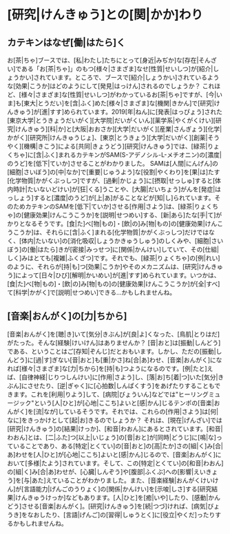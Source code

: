 # [研究|けんきゅう]との[関|かか]わり

## カテキンはなぜ[働|はたら]く
お[茶|ちゃ]ブースでは、[私|わたし]たちにとって[身近|みぢか]な[存在|そんざい]である「お[茶|ちゃ]」のもつ[様々|さまざま]なせ[性質|せいしつ]が[紹介|しょうかい]されています。ところで、ブースで[紹介|しょうかい]されているような[効果|こうか]はどのようにして[発見|はっけん]されるのでしょうか？
これほど、[様々|さまざま]な[性質|せいしつ]がわかっているお[茶|ちゃ]ですが、[今|いま]も[東大|とうだい]を[含|ふく]めた[様々|さまざま]な[機関|きかん]で[研究|けんきゅう]が[進|すす]められています。2019[年|ねん]に[発表|はっぴょう]された[東京大学|とうきょうだいがく][大学院|だいがくいん][薬学系|やくがくけい][研究|けんきゅう][科|か]と[大阪|おおさか][大学|だいがく][産業|さんぎょう][化学|かがく][研究所|けんきゅうじょ]、[東京|とうきょう][大学|だいがく][創薬|そうやく][機構|きこう]による[共同|きょうどう][研究|けんきゅう]では、[緑茶|りょくちゃ]に[含|ふく]まれるカテキンがSAM(S-アデノシル-L-メチオニン)の[濃度|のうど]を[低下|ていか]させることがわかりました。
SAMは[人間|にんげん]の[細胞|さいぼう]の[中|なか]で[重要|じゅうよう]な[役割|やくわり]を[果|は]たす[化学物質|かがくぶっしつ]ですが、[過剰|かじょう]に[摂取|せっしゅ]すると[体内時計|たいないどけい]が[狂|くる]うことや、[大腸|だいちょう]がんを[発症|はっしょう]すると[濃度|のうど]が[上|あ]がることなどが[知|し]られています。そのためカテキンのSAMを[低下|ていか]させる[作用|さよう]は、[緑茶|りょくちゃ]の[健康効果|けんこうこうか]を[説明|せつめい]する、[新|あら]たな[手|て]がかりとなるそうです。[食|た]べ[物|もの]・[飲|の]み[物|もの]の[健康効果|けんこうこうか]は、それらに[含|ふく]まれる[化学物質|かがくぶっしつ]だけではなく、[体内|たいない]の[消化吸収|しょうかきゅうしゅう]のしくみや、[細胞|さいぼう]の[働|はたら]きが[密接|みっせつ]に[関係|かんけい]していて、その[仕組|しく]みはとても[複雑|ふくざつ]です。それでも、[緑茶|りょくちゃ]の[例|れい]のように、それらが[持|も]つ[効果|こうか]やそのメカニズムは、[研究|けんきゅう]によって[日々|ひび][解明|かいめい]が[進|すす]められています。いつかは、[食|た]べ[物|もの]・[飲|の]み[物|もの]の[健康効果|けんこうこうか]が[全|すべ]て[科学|かがく]で[説明|せつめい]できる...かもしれませんね。

## [音楽|おんがく]の[力|ちから]
[音楽|おんがく]を[聴|き]いて[気分|きぶん]が[良|よ]くなった、[鳥肌|とりはだ]がたった。そんな[経験|けいけん]はありませんか？
[音|おと]は[振動|しんどう]である、ということはご[存知|ぞんじ]だとおもいます。しかし、ただの[振動|しんどう]に[過|す]ぎない[音|おと]も[重|かさ]ね[合|あ]わせ、[音楽|おんがく]になれば[様々|さまざま]な[力|ちから]を[持|も]つようになるのです。[例|たと]えば、[自律神経|じりつしんけい]に[作用|さよう]し、[落|お]ち[着|つ]いた[気分|きぶん]にさせたり、[逆|ぎゃく]に[心拍数|しんぱくすう]をあげたりすることもできます。これを[利用|りよう]して、[病院|びょういん]などでは"ヒーリングミュージック"という[人|ひと]が[心地|ここち]よいと[感|かん]じるテンポの[音楽|おんがく]を[流|なが]しているそうです。それでは、これらの[作用|さよう]は[何|なに]をきっかけとして[起|お]きるのでしょうか？
それは、[現在|げんざい]では[研究|けんきゅう]の[結果|けっか]、[和音|わおん]にあるとされています。[和音|わおん]とは、[二|ふた]つ[以上|いじょう]の[音|おと]が[同時|どうじ]に[鳴|な]っていることであり、ある[特定|とくてい]の[音|おと]の[高|たか]さの[組|く]み[合|あ]わせを[人|ひと]が[心地|ここち]よいと[感|かん]じるので、[音楽|おんがく]において[多様|たよう]されています。そして、この[特定|とくてい]の[和音|わおん]の[組|く]み[合|あ]わせが、[心臓|しんぞう]や[腹部|ふくぶ]への[影響|えいきょう]を[与|あた]えていることがわかりました。また、[音楽経験|おんがくけいけん]が[言語能力|げんごのうりょく]の[関係|かんけい]を[示唆|しさ]する[研究結果|けんきゅうけっか]などもあります。[人|ひと]を[癒|いや]したり、[感動|かんどう]させる[音楽|おんがく]。[研究|けんきゅう]を[続|つづ]ければ、[病気|びょうき]をなおしたり、[言語|げんご]の[習得|しゅうとく]に[役立|やくだ]ったりするかもしれませんね。
